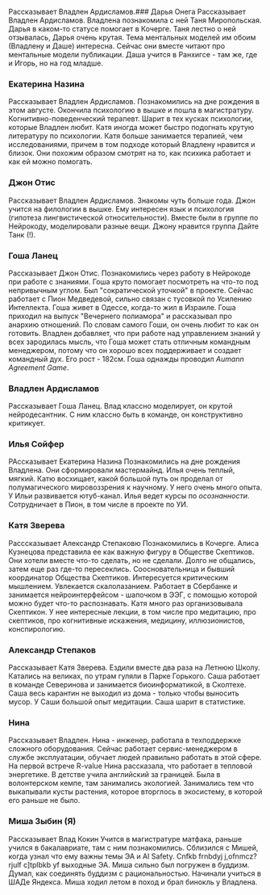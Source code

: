 Рассказывает Владлен Ардисламов.### Дарья Онега
Рассказывает Владлен Ардисламов.
Владлена познакомила с ней Таня Миропольская. Дарья в каком-то статусе помогает в Кочерге. Таня лестно о ней отзывалась, Дарья очень крутая. Тема ментальных моделей им обоим (Владлену и Даше) интересна. Сейчас они вместе читают про ментальные модели публикации. 
Даша учится в Ранхигсе - там же, где и Игорь, но на год младше.

### Екатерина Назина
Рассказывает Владлен Ардисламов.
Познакомились на дне рождения в этом августе. Окончила психологию в вышке и пошла в магистратуру. Когнитивно-поведенческий терапевт. Шарит в тех кусках психологии, которые Владлен любит.
Катя иногда может быстро подогнать крутую литературу по психологии. Катя больше занимается терапией, чем исследованиями, причем в том подходе который Владлену нравится и близок. Они похожим образом смотрят на то, как психика работает и как ей можно помогать.

### Джон Отис
Рассказывает Владлен Ардисламов.
Знакомы чуть больше года. Джон учится на филологии в вышке. Ему интересен язык и психология (гипотеза лингвистической относительности). Вместе были в группе по Нейрокоду, моделировали разные вещи.
Джону нравится группа Дайте Танк (!).

### Гоша Ланец
Рассказывает Джон Отис.
Познакомились через работу в Нейрокоде при работе с знаниями. Гоша круто помогает посмотреть на что-то под непривычным углом. Был "сократической уточкой" в проекте. Сейчас работает с Пион Медведевой, сильно связан с тусовкой по Усилению Интеллекта.
Гоша живет в Одессе, когда-то жил в Израиле. Гоша приходил на выпуск "Вечернего полиамора" и рассказывал про анархию отношений.
По словам самого Гоши, он очень любит то как он готовить.
Владлен добавляет, что при работе над управлением знаний у всех зародилась мысль, что Гоша может стать отличным командным менеджером, потому что он хорошо всех поддерживает и создает командный дух. Его рост - 182см. Гоша однажды проводил *Aumann Agreement Game*.

### Владлен Ардисламов
Рассказывает Гоша Ланец.
Влад классно моделирует, он крутой нейродесантник. С ним классно быть в команде, он конструктивно критикует.

### Илья Сойфер
РАссказывает Екатерина Назина
Познакомились на дне рождения Владлена. Они сформировали мастермайнд. Илья очень теплый, мягкий. Катю восхищает, какой большой путь он проделал от полумагического мировоззрения к научному. У него очень много опыта.
У Ильи развивается ютуб-канал.
Илья ведет курсы по *осознанности*. Сотрудничает в Пион, в том числе в проекте по УИ.


### Катя Зверева
Расссказывает Александр Степаковю
Познакомились в Кочерге. Алиса Кузнецова представила ее как важную фигуру в Обществе Скептиков. Они хотели вместе что-то сделать, но не сделали. Долго не общались, затем еще раз где-то пересеклись.
Соосновательница и бывший координатор Общества Скептиков. Интересуется критическим мышлением. Увлекается скалолазанием. Работает в Сбербанке и занимается нейроинтерфейсом - шапочком в ЭЭГ, с помощью которой можно будет что-то распознавать.
Катя много раз организовывала Скептикон. У нее интересные лекции, в том числе про медитацию, про скептиков, про когнитивные искажения, медицину, иллюзионистов, конспирологию.


###   Александр Степаков
Рассказывает Катя Зверева.
Ездили вместе два раза на Летнюю Школу. Катались на великах, по утрам гуляли в Парке Горького.
Саша работает в команде Северинова и занимается биоинформатикой, в Сколтехе. Саша весь карантин не выходил из дома - только чтобы выносить мусор.
У Саши большой опыт медитации. Саша шарит в статистике.

### Нина
Рассказывает Владлен.
Нина - инженер, работала в техподдержке сложного оборудования. Сейчас работает сервис-менеджером в службе эксплуатации, обучает людей правильно работать в этой сфере.
На первой встрече R-value Нина рассказала, что работает в тепловой энергетике.
В детстве учила английский за границей. Была в волонтерском кемпе, там занимались экологией. Занимались тем что выкапывали кусты растения, которое вторглось в экосистему, в которой его раньше не было.

### Миша Зыбин (Я)
Рассказывает Влад Кокин
Учится в магистратуре матфака, раньше учился в бакалавриате, там с ним познакомились. Сблизился с Мишей, когда узнал что ему важны темы ЭА и AI Safety. Cnfkb frnbdyj j,ofnmcz? rjulf c]tplbkb yf выходные ЭА. Миша сильно был погружен в буддизм. Думал, как соединять буддизм с рациональностью.
Начинали учиться в ШАДе Яндекса.
Миша ходил летом в поход и брал бинокль у Владлена.